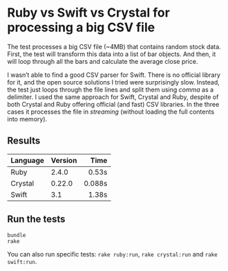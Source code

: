 # Ruby vs Swift vs Crystal for processing a big CSV file

The test processes a big CSV file (~4MB) that contains random stock data. First, the test will transform this data into a list of bar objects. And then, it will loop through all the bars and calculate the average close price.

I wasn’t able to find a good CSV parser for Swift. There is no official library for it, and the open source solutions I tried were surprisingly slow. Instead, the test just loops through the file lines and split them using *comma* as a delimiter. I used the same approach for Swift, Crystal and Ruby, despite of both Crystal and Ruby offering official (and fast) CSV libraries. In the three cases it processes the file in *streaming* (without loading the full contents into memory).

## Results

| Language | Version | Time |
| ------------- | :---- |-------------:|
| Ruby | 2.4.0 | 0.53s |
| Crystal |0.22.0 |  0.088s |
| Swift | 3.1 | 1.38s |

## Run the tests

```
bundle
rake
```

You can also run specific tests: `rake ruby:run`, `rake crystal:run` and `rake swift:run`.
